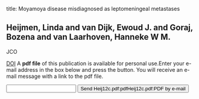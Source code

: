 title: Moyamoya disease misdiagnosed as leptomeningeal metastases

## Heijmen, Linda and van Dijk, Ewoud J. and Goraj, Bozena and van Laarhoven, Hanneke W M.
JCO

<a href="https://doi.org/10.1200/JCO.2012.43.3227">DOI</a>
A <b>pdf file</b> of this publication is available for personal use.Enter your e-mail address in the box below and press the button. You will receive an e-mail message with a link to the pdf file.
<form action="sender.php">  <input type="text" name="email">  <input type="submit" value="Send Heij12c.pdf:pdfHeij12c.pdf:PDF by e-mail"></form>